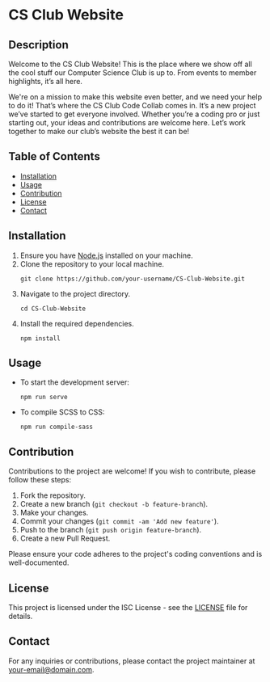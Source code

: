 # CS Club Website

## Description
Welcome to the CS Club Website! This is the place where we show off all the cool stuff our Computer Science Club is up to. From events to member highlights, it’s all here.

We're on a mission to make this website even better, and we need your help to do it! That’s where the CS Club Code Collab comes in. It’s a new project we’ve started to get everyone involved. Whether you’re a coding pro or just starting out, your ideas and contributions are welcome here. Let’s work together to make our club’s website the best it can be!


## Table of Contents
- [Installation](#installation)
- [Usage](#usage)
- [Contribution](#contribution)
- [License](#license)
- [Contact](#contact)

## Installation
1. Ensure you have [Node.js](https://nodejs.org/) installed on your machine.
2. Clone the repository to your local machine.
   ```
   git clone https://github.com/your-username/CS-Club-Website.git
   ```
3. Navigate to the project directory.
   ```
   cd CS-Club-Website
   ```
4. Install the required dependencies.
   ```
   npm install
   ```

## Usage
- To start the development server:
  ```
  npm run serve
  ```
- To compile SCSS to CSS:
  ```
  npm run compile-sass
  ```

## Contribution
Contributions to the project are welcome! If you wish to contribute, please follow these steps:
1. Fork the repository.
2. Create a new branch (`git checkout -b feature-branch`).
3. Make your changes.
4. Commit your changes (`git commit -am 'Add new feature'`).
5. Push to the branch (`git push origin feature-branch`).
6. Create a new Pull Request.

Please ensure your code adheres to the project's coding conventions and is well-documented.

## License
This project is licensed under the ISC License - see the [LICENSE](LICENSE) file for details.

## Contact
For any inquiries or contributions, please contact the project maintainer at [your-email@domain.com](mailto:your-email@domain.com).



